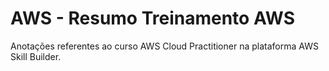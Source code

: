 # AWS - Resumo Treinamento AWS

Anotações referentes ao curso AWS Cloud Practitioner na plataforma AWS Skill Builder.

